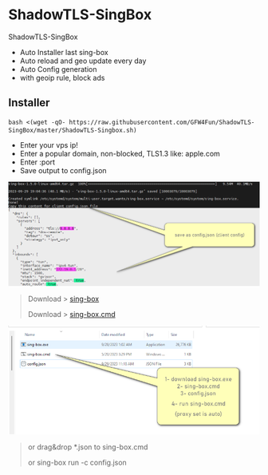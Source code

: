 # ShadowTLS-SingBox
ShadowTLS-SingBox
- Auto Installer last sing-box
- Auto reload and geo update every day
- Auto Config generation
- with geoip rule, block ads

## Installer
```
bash <(wget -qO- https://raw.githubusercontent.com/GFW4Fun/ShadowTLS-SingBox/master/ShadowTLS-Singbox.sh)
```

- Enter your vps ip!
- Enter a popular domain, non-blocked, TLS1.3 like: apple.com
- Enter :port
- Save output to config.json

![](https://raw.githubusercontent.com/GFW4Fun/ShadowTLS-SingBox/master/media/Singbox_Client_2.png)

> Download > [sing-box](https://github.com/SagerNet/sing-box/releases)
> 
> Download > [sing-box.cmd](https://raw.githubusercontent.com/GFW4Fun/ShadowTLS-SingBox/master/media/sing-box.cmd)

![](https://raw.githubusercontent.com/GFW4Fun/ShadowTLS-SingBox/master/media/sing-box-win-client.png)

> or drag&drop *.json to sing-box.cmd
>
> or sing-box run -c config.json

